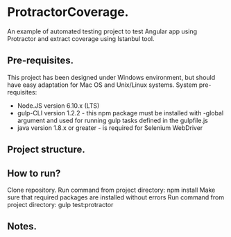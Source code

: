 # ProtractorCoverage.
An example of automated testing project to test Angular app using Protractor and extract coverage using Istanbul tool.

## Pre-requisites.
This project has been designed under Windows environment, but should have easy adaptation for Mac OS and Unix/Linux systems.
System pre-requisites:
 * Node.JS version 6.10.x (LTS)
 * gulp-CLI version 1.2.2 - this npm package must be installed with -global argument and used for running gulp tasks defined in the gulpfile.js
 * java version 1.8.x or greater - is required for Selenium WebDriver

## Project structure.


## How to run?
  Clone repository.
  Run command from project directory: npm install
  Make sure that required packages are installed without errors
  Run command from project directory: gulp test:protractor

## Notes.
